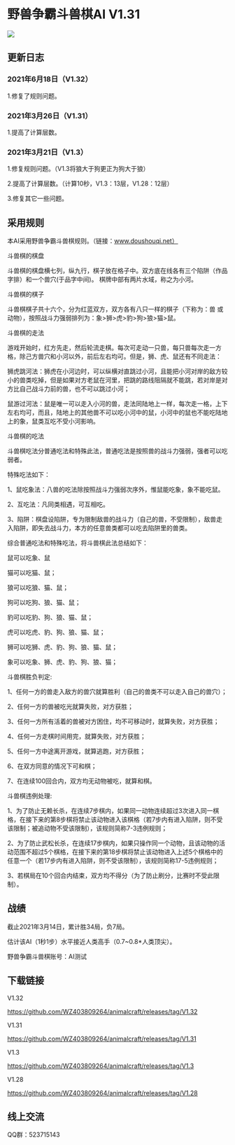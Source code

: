 # 野兽争霸斗兽棋AI V1.31

![](https://cloud.githubusercontent.com/assets/6532225/18883792/44b26bbe-8517-11e6-8f14-896c01d77724.png)

## 更新日志

### 2021年6月18日（V1.32）

1.修复了规则问题。

### 2021年3月26日（V1.31）

1.提高了计算层数。

### 2021年3月21日（V1.3）

1.修复规则问题。（V1.3将狼大于狗更正为狗大于狼）

2.提高了计算层数。（计算10秒，V1.3：13层，V1.28：12层）

3.修复其它一些问题。

## 采用规则

本AI采用野兽争霸斗兽棋规则。（链接：www.doushouqi.net）

斗兽棋的棋盘

斗兽棋的棋盘横七列，纵九行，棋子放在格子中。双方底在线各有三个陷阱（作品字排）和一个兽穴(于品字中间)。 棋牌中部有两片水域，称之为小河。


斗兽棋的棋子

斗兽棋棋子共十六个，分为红蓝双方，双方各有八只一样的棋子（下称为：兽 或 动物），按照战斗力强弱排列为：象>狮>虎>豹>狗>狼>猫>鼠。


斗兽棋的走法

游戏开始时，红方先走，然后轮流走棋。每次可走动一只兽，每只兽每次走一方格，除己方兽穴和小河以外，前后左右均可。但是，狮、虎、鼠还有不同走法：

狮虎跳河法：狮虎在小河边时，可以纵横对直跳过小河，且能把小河对岸的敌方较小的兽类吃掉，但是如果对方老鼠在河里，把跳的路线阻隔就不能跳，若对岸是对方比自己战斗力前的兽，也不可以跳过小河；

鼠游过河法：鼠是唯一可以走入小河的兽，走法同陆地上一样，每次走一格，上下左右均可，而且，陆地上的其他兽不可以吃小河中的鼠，小河中的鼠也不能吃陆地上的象，鼠类互吃不受小河影响。


斗兽棋的吃法

斗兽棋吃法分普通吃法和特殊此法，普通吃法是按照兽的战斗力强弱，强者可以吃弱者。

特殊吃法如下：

1、鼠吃象法：八兽的吃法除按照战斗力强弱次序外，惟鼠能吃象，象不能吃鼠。

2、互吃法：凡同类相遇，可互相吃。

3、陷阱：棋盘设陷阱，专为限制敌兽的战斗力（自己的兽，不受限制），敌兽走入陷阱，即失去战斗力，本方的任意兽类都可以吃去陷阱里的兽类。

综合普通吃法和特殊吃法，将斗兽棋此法总结如下：

鼠可以吃象、鼠

猫可以吃猫、鼠；

狼可以吃狼、猫、鼠；

狗可以吃狗、狼、猫、鼠；

豹可以吃豹、狗、狼、猫、鼠；

虎可以吃虎、豹、狗、狼、猫、鼠；

狮可以吃狮、虎、豹、狗、狼、猫、鼠；

象可以吃象、狮、虎、豹、狗、狼、猫；


斗兽棋胜负判定:

1、任何一方的兽走入敌方的兽穴就算胜利（自己的兽类不可以走入自己的兽穴）；

2、任何一方的兽被吃光就算失败，对方获胜；

3、任何一方所有活着的兽被对方困住，均不可移动时，就算失败，对方获胜；

4、任何一方走棋时间用完，就算失败，对方获胜；

5、任何一方中途离开游戏，就算逃跑，对方获胜；

6、在双方同意的情况下可和棋；

7、在连续100回合内，双方均无动物被吃，就算和棋。


斗兽棋违例处理:

1、为了防止无赖长杀，在连续7步棋内，如果同一动物连续超过3次进入同一棋格，在接下来的第8步棋将禁止该动物进入该棋格（若7步内有进入陷阱，则不受该限制；被追动物不受该限制），该规则简称7-3违例规则；

2、为了防止武松长杀，在连续17步棋内，如果只操作同一个动物，且该动物的活动范围不超过5个棋格，在接下来的第18步棋将禁止该动物进入上述5个棋格中的任意一个（若17步内有进入陷阱，则不受该限制），该规则简称17-5违例规则；

3、若棋局在10个回合内结束，双方均不得分（为了防止刷分，比赛时不受此限制）。

## 战绩

截止2021年3月14日，累计胜34局，负7局。

估计该AI（1秒1步）水平接近人类高手（0.7~0.8*人类顶尖）。

野兽争霸斗兽棋账号：AI测试

## 下载链接

V1.32

https://github.com/WZ403809264/animalcraft/releases/tag/V1.32

V1.31

https://github.com/WZ403809264/animalcraft/releases/tag/V1.31

V1.3

https://github.com/WZ403809264/animalcraft/releases/tag/V1.3

V1.28

https://github.com/WZ403809264/animalcraft/releases/tag/V1.28

## 线上交流

QQ群：523715143
